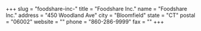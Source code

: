 +++
slug = "foodshare-inc-"
title = "Foodshare Inc."
name = "Foodshare Inc."
address = "450 Woodland Ave"
city = "Bloomfield"
state = "CT"
postal = "06002"
website = ""
phone = "860-286-9999"
fax = ""
+++

